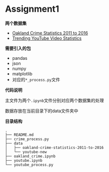 # Assignment1
**两个数据集**

- [Oakland Crime Statistics 2011 to 2016](https://www.kaggle.com/cityofoakland/oakland-crime-statistics-2011-to-2016)
- [Trending YouTube Video Statistics](https://www.kaggle.com/datasnaek/youtube-new)

**需要引入的包**

- pandas
- json
- numpy
- matplotlib
- 对应的`*_process.py`文件

**代码说明**

主文件为两个`.ipynb`文件分别对应两个数据集的处理

数据存放在当前目录下的data文件夹中

**目录结构**

```
.  
├── README.md  
├── crime_process.py  
├── data  
│   ├── oakland-crime-statistics-2011-to-2016  
│   └── youtube-new  
├── oakland_crime.ipynb  
├── youtube.ipynb  
└── youtube_process.py  
```